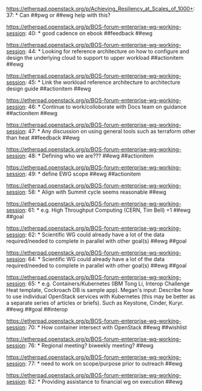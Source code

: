 https://etherpad.openstack.org/p/Achieving_Resiliency_at_Scales_of_1000+: 37: * Can ##pwg or ##ewg help with this?

https://etherpad.openstack.org/p/BOS-forum-enterprise-wg-working-session: 40: * good cadence on ebook ##feedback ##ewg

https://etherpad.openstack.org/p/BOS-forum-enterprise-wg-working-session: 44: * Looking for reference architecture on how to configure and design the underlying cloud to support to upper workload ##actionitem ##ewg

https://etherpad.openstack.org/p/BOS-forum-enterprise-wg-working-session: 45: * Link the workload reference architecture to architecture design guide ##actionitem ##ewg

https://etherpad.openstack.org/p/BOS-forum-enterprise-wg-working-session: 46: * Continue to work/colloborate with Docs team on guidance ##actionitem ##ewg

https://etherpad.openstack.org/p/BOS-forum-enterprise-wg-working-session: 47: * Any discussion on using general tools such as terraform other than heat ##feedback ##ewg

https://etherpad.openstack.org/p/BOS-forum-enterprise-wg-working-session: 48: * Defining who we are??? ##ewg ##actionitem

https://etherpad.openstack.org/p/BOS-forum-enterprise-wg-working-session: 49: * define EWG scope  ##ewg ##actionitem

https://etherpad.openstack.org/p/BOS-forum-enterprise-wg-working-session: 58: * Align with Summit cycle seems reasonable ##ewg

https://etherpad.openstack.org/p/BOS-forum-enterprise-wg-working-session: 61: * e.g. High Throughput Computing (CERN, Tim Bell) +1 ##ewg ##goal

https://etherpad.openstack.org/p/BOS-forum-enterprise-wg-working-session: 62: * Scientific WG could already have a lot of the data required/needed to complete in parallel with other goal(s) ##ewg ##goal

https://etherpad.openstack.org/p/BOS-forum-enterprise-wg-working-session: 64: * Scientific WG could already have a lot of the data required/needed to complete in parallel with other goal(s)  ##ewg ##goal

https://etherpad.openstack.org/p/BOS-forum-enterprise-wg-working-session: 65: * e.g. Containers/Kubernetes (IBM Tong Li, Interop Challenge Heat template, Cockroach DB is sample app). Megan's input: Describe how to use individual OpenStack services with Kubernetes (this may be better as a separate series of articles or briefs). Such as Keystone, Cinder, Kuryr.   ##ewg ##goal ##interop

https://etherpad.openstack.org/p/BOS-forum-enterprise-wg-working-session: 70: * How container intersect with OpenStack ##ewg ##wishlist

https://etherpad.openstack.org/p/BOS-forum-enterprise-wg-working-session: 76: * Regional meeting? biweekly meeting? ##ewg

https://etherpad.openstack.org/p/BOS-forum-enterprise-wg-working-session: 77: * need to work on scope/purpose prior to outreach ##ewg

https://etherpad.openstack.org/p/BOS-forum-enterprise-wg-working-session: 82: * Providing assistance to financial wg on execution ##ewg

